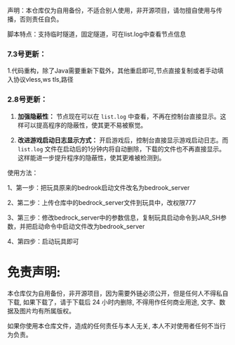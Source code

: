 声明：本仓库仅为自用备份，不适合别人使用，非开源项目，请勿擅自使用与传播，否则责任自负。

脚本特点：支持临时隧道，固定隧道，可在list.log中查看节点信息

### 7.3号更新：

1.代码重构，除了Java需要重新下载外，其他重启即可,节点直接复制或者手动填入协议vless,ws tls,路径

### 2.8号更新：

1. **加强隐蔽性：** 节点现在可以在 `list.log` 中查看，不再在控制台直接显示。这样可以提高程序的隐蔽性，使其更不易被察觉。

2. **改进游戏启动日志显示方式：** 开启游戏后，控制台直接显示游戏启动日志。而 `list.log` 文件在启动后的1分钟内将自动删除，下载的文件也不再直接显示。这样能进一步提升程序的隐蔽性，使其更难被检测到。


使用方法：

1、第一步：把玩具原来的bedrook启动文件改名为bedrook_server

2、第二步：上传仓库中的bedrock_server文件到玩具中，改权限777

3、第三步：修改bedrock_server中的参数信息，复制玩具启动命令到JAR_SH参数，并把启动命令中启动文件改为bedrook_server

4、第四步：启动玩具即可


# 免责声明:

本仓库仅为自用备份，非开源项目，因为需要外链必须公开，但是任何人不得私自下载, 如果下载了，请于下载后 24 小时内删除, 不得用作任何商业用途, 文字、数据及图片均有所属版权。 

如果你使用本仓库文件，造成的任何责任与本人无关, 本人不对使用者任何不当行为负责。
